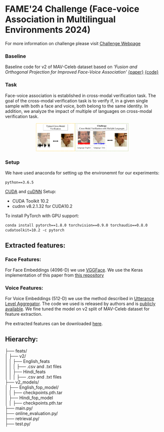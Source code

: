 # FAME'24 Challenge (Face-voice Association in Multilingual Environments 2024)
For more information on challenge please visit [Challenge Webpage](https://mavceleb.github.io/dataset/index.html)
### Baseline
Baseline code for v2 of MAV-Celeb dataset based on _'Fusion and Orthogonal Projection for Improved Face-Voice Association'_ [{paper}](https://ieeexplore.ieee.org/abstract/document/9747704) [{code}](https://github.com/msaadsaeed/FOP)
### Task
Face-voice association is established in cross-modal verification task. The goal of the cross-modal verification task is to verify if, in a given single sample with both a face and voice, both belong to the same identity. In addition, we analyze the impact of multiple of languages on cross-modal verification task.
<p align='center'>
  <img src='https://github.com/mavceleb/mavceleb_baseline/blob/main/images/challenge_task_diag_r.jpg' width=60% height=60%>
</p>

### Setup
We have used anaconda for setting up the environemnt for our experiments:
```
python==3.6.5
```
[CUDA](https://developer.nvidia.com/cuda-toolkit-archive) and [cuDNN](https://developer.nvidia.com/rdp/cudnn-archive) Setup:

* CUDA Toolkit 10.2
* cudnn v8.2.1.32 for CUDA10.2

To install PyTorch with GPU support:
```
conda install pytorch==1.8.0 torchvision==0.9.0 torchaudio==0.8.0 cudatoolkit=10.2 -c pytorch
```

## Extracted features:
### Face Features:
For Face Embeddings (4096-D) we use [VGGFace](https://www.robots.ox.ac.uk/~vgg/software/vgg_face/). We use the Keras implementation of this paper from [this repository](https://gist.github.com/EncodeTS/6bbe8cb8bebad7a672f0d872561782d9)
### Voice Features:
For Voice Embeddings (512-D) we use the method described in [Utterance Level Aggregator](https://arxiv.org/abs/1902.10107). The code we used is released by authors and is [publicly available](https://github.com/WeidiXie/VGG-Speaker-Recognition). We fine tuned the model on v2 split of MAV-Celeb dataset for feature extraction.

Pre extracted features can be downloaded [here](https://drive.google.com/drive/folders/1TYxRAMzzn0ZO9pYTXYlhc67YGzvXhMV1?usp=sharing).

## Hierarchy:
├── feats/<br>
│ ├── v2/<br>
│ │ ├── English_feats<br>
│ │ │ ├── .csv and .txt files<br>
│ │ ├── Hindi_feats<br>
│ │ │ ├── .csv and .txt files<br>
├── v2_models/<br>
│ ├── English_fop_model/<br>
│ │ ├── checkpoints.pth.tar<br>
│ ├── Hindi_fop_model<br>
│ │ ├── checkpoints.pth.tar<br>
├── main.py/<br>
├── online_evaluation.py/<br>
├── retrieval.py/<br>
├── test.py/<br>


